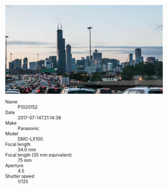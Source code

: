 [![P1020152](/photos/hd/P1020152.jpg)](/photos/full/P1020152.jpg?raw=true)

<dl>
  <dt>Name</dt>
  <dd>P1020152</dd>
  <dt>Date</dt>
  <dd>2017-07-14T21:14:38</dd>
  <dt>Make</dt>
  <dd>Panasonic</dd>
  <dt>Model</dt>
  <dd>DMC-LX100</dd>
  <dt>Focal length</dt>
  <dd>34.0 mm</dd>
  <dt>Focal length (35 mm equivalent)</dt>
  <dd>75 mm</dd>
  <dt>Aperture</dt>
  <dd>4.5</dd>
  <dt>Shutter speed</dt>
  <dd>1/125</dd>
</dl>
